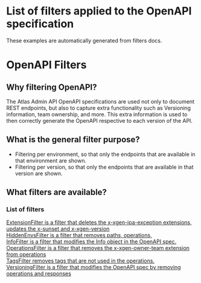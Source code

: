# List of filters applied to the OpenAPI specification
These examples are automatically generated from filters docs.
# OpenAPI Filters
## Why filtering OpenAPI?
The Atlas Admin API OpenAPI specifications are used not only to document REST endpoints, but also to capture extra functionality such as Versioning information, team ownership, and more. This extra information is used to then correctly generate the OpenAPI respective to each version of the API.
## What is the general filter purpose?
 - Filtering per environment, so that only the endpoints that are available in that environment are shown.
 - Filtering per version, so that only the endpoints that are available in that version are shown.
## What filters are available?
### List of filters
[ExtensionFilter is a filter that deletes the x-xgen-ipa-exception extensions, updates the x-sunset and x-xgen-version](../internal/openapi/filter/extension.go?plain=1#L24)  
[HiddenEnvsFilter is a filter that removes paths, operations,](../internal/openapi/filter/hidden_envs.go?plain=1#L28)  
[InfoFilter is a filter that modifies the Info object in the OpenAPI spec.](../internal/openapi/filter/info.go?plain=1#L23)  
[OperationsFilter is a filter that removes the x-xgen-owner-team extension from operations](../internal/openapi/filter/operations.go?plain=1#L20)  
[TagsFilter removes tags that are not used in the operations.](../internal/openapi/filter/tags.go?plain=1#L22)  
[VersioningFilter is a filter that modifies the OpenAPI spec by removing operations and responses](../internal/openapi/filter/versioning.go?plain=1#L24)  
